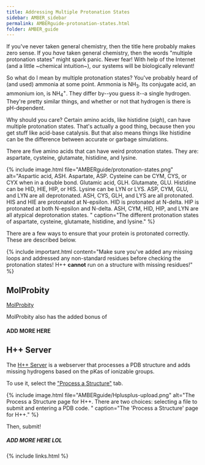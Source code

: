 ```yaml
---
title: Addressing Multiple Protonation States
sidebar: AMBER_sidebar
permalink: AMBERguide-protonation-states.html
folder: AMBER_guide
---
```


<link rel="stylesheet" href="css/theme-orange.css">

If you've never taken general chemistry, then the title here probably makes
zero sense. If you *have* taken general chemistry, then the words "multiple
protonation states" might spark panic. Never fear! With help of the Internet
(and a little ~chemical intuition~), our systems will be biologically
relevant!

So what do I mean by multiple protonation states? You've probably heard of
(and used) ammonia at some point. Ammonia is NH<sub>3</sub>. Its conjugate
acid, an ammonium ion, is NH<sub>4</sub><sup>+</sup>. They differ by--you
guess it--a single hydrogen. They're pretty similar things, and whether or not
that hydrogen is there is pH-dependent.

Why should you care? Certain amino acids, like histidine (*sigh*), can have
multiple protonation states. That's actually a good thing, because then you get
stuff like acid-base catalysis. But that also means things like histidine can
be the difference between accurate or garbage simulations.

There are five amino acids that can have weird protonation states. They are:
aspartate, cysteine, glutamate, histidine, and lysine.

{% include image.html file="AMBERguide/protonation-states.png"
alt="Aspartic acid, ASH. Aspartate, ASP. Cysteine can be CYM, CYS, or
CYX when in a double bond. Glutamic acid, GLH. Glutamate, GLU.
Histidine can be HID, HIE, HIP, or HIS. Lysine can be LYN or LYS.
ASP, CYM, GLU, and LYN are all deprotonated. ASH, CYS, GLH, and LYS
are all protonated. HIS and HIE are protonated at N-epsilon. HID is
protonated at N-delta. HIP is protonated at both N-epsilon and N-delta.
ASH, CYM, HID, HIP, and LYN are all atypical deprotonation states.
"
caption="The different protonation states of aspartate, cysteine, glutamate,
histidine, and lysine." %}

There are a few ways to ensure that your protein is protonated correctly.
These are described below.

{% include important.html content="Make sure you've added any missing loops
and addressed any non-standard residues before checking the protonation
states! H++ __cannot__ run on a structure with missing residues!" %}

## MolProbity

[MolProbity](http://molprobity.biochem.duke.edu/)

MolProbity also has the added bonus of

#### ADD MORE HERE

## H++ Server
The [H++ Server](http://biophysics.cs.vt.edu/) is a webserver that processes
a PDB structure and adds missing hydrogens based on the pKas of ionizable
groups.

To use it, select the
["Process a Structure"](http://biophysics.cs.vt.edu/uploadpdb.php) tab.

{% include image.html file="AMBERguide/Hplusplus-upload.png"
alt="The Process a Structure page for H++. There are two choices: selecting
a file to submit and entering a PDB code.
"
caption="The 'Process a Structure' page for H++." %}

Then, submit!

##### ADD MORE HERE LOL


{% include links.html %}
